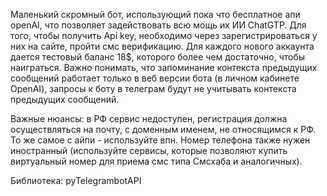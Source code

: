 Маленький скромный бот, использующий пока что бесплатное апи openAI, что позволяет задействовать всю мощь их ИИ ChatGTP.
Для того, чтобы получить Api key, необходимо через зарегистрироваться у них на сайте, пройти смс верификацию. Для каждого нового аккаунта дается тестовый баланс 18$, которого более чем достаточно, чтобы наиграться. Важно понимать, что запоминание контекста предыдущих сообщений работает только в веб версии бота (в личном кабинете OpenAI), запросы к боту в телеграм будут не учитывать контекста предыдущих сообщений.

Важные нюансы: в РФ сервис недоступен, регистрация должна осуществляться на почту, с доменным именем, не относящимся к РФ. То же самое с айпи - используйте впн. Номер телефона также нужен иностранный (используйте сервисы, которые позволяют купить виртуальный номер для приема смс типа Смсхаба и аналогичных).

Библиотека: pyTelegrambotAPI
